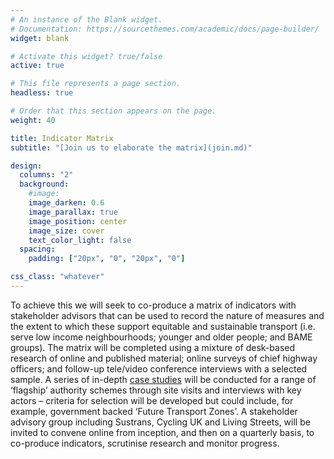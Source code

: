 ```yaml
---
# An instance of the Blank widget.
# Documentation: https://sourcethemes.com/academic/docs/page-builder/
widget: blank

# Activate this widget? true/false
active: true

# This file represents a page section.
headless: true

# Order that this section appears on the page.
weight: 40

title: Indicator Matrix
subtitle: "[Join us to elaborate the matrix](join.md)"

design:
  columns: "2"
  background:
    #image: 
    image_darken: 0.6
    image_parallax: true
    image_position: center
    image_size: cover
    text_color_light: false
  spacing:
    padding: ["20px", "0", "20px", "0"]

css_class: "whatever"
---
```


To achieve this we will seek to co-produce a matrix of indicators with stakeholder advisors that can be used to record the nature of measures and the extent to which these support equitable and sustainable transport (i.e. serve low income neighbourhoods; younger and older people; and BAME groups). The matrix will be completed using a mixture of desk-based research of online and published material; online surveys of chief highway officers; and follow-up tele/video conference interviews with a selected sample. A series of in-depth [case studies](/#projects) will be conducted for a range of ‘flagship’ authority schemes through site visits and interviews with key actors – criteria for selection will be developed but could include, for example, government backed ‘Future Transport Zones’. A stakeholder advisory group including Sustrans, Cycling UK and Living Streets, will be invited to convene online from inception, and then on a quarterly basis, to co-produce indicators, scrutinise research and monitor progress.
